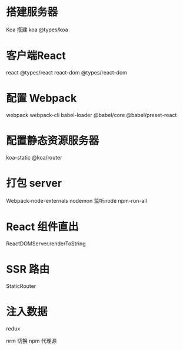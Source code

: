 # 搭建服务器
Koa 搭建
koa @types/koa

# 客户端React
react @types/react react-dom @types/react-dom


# 配置 Webpack
webpack webpack-cli
babel-loader @babel/core @babel/preset-react

# 配置静态资源服务器
koa-static @koa/router

# 打包 server
Webpack-node-externals
nodemon 监听node
npm-run-all

# React 组件直出
ReactDOMServer.renderToString

# SSR 路由
StaticRouter

# 注入数据
redux

nrm 切换 npm 代理源